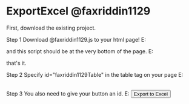# ExportExcel @faxriddin1129

First, download the existing project.

Step 1
Download @faxriddin1129.js to your html page!
E:
<script src="assets/js/@faxriddin1129.js.js"></script>
and this script should be at the very bottom of the page.
E:
</body>
<script src="assets/js/@faxriddin1129.js.js"></script>
</html>
that's it.

Step 2
Specify id="faxriddin1129Table" in the table tag on your page
E:
<table id="fakhriddin1129Table"></table>

Step 3
You also need to give your button an id.
E:
  <button class="btn btn-primary" id="faxriddin1129Button">Export to Excel</button>
